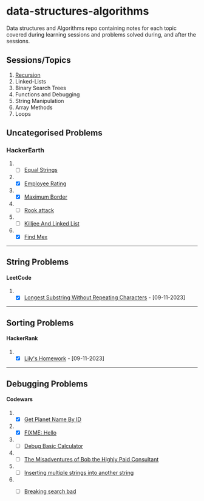 # data-structures-algorithms
Data structures and Algorithms repo containing notes for each topic covered during learning sessions and problems solved during, and after the sessions.

## Sessions/Topics
1. [Recursion](https://github.com/Pro-Solving-Squad/data-structures-algorithms/tree/main/recursion)
2. Linked-Lists
3. Binary Search Trees
4. Functions and Debugging
5. String Manipulation
6. Array Methods
7. Loops

## Uncategorised Problems
### HackerEarth
1. - [ ] [Equal Strings](https://www.hackerearth.com/practice/algorithms/searching/linear-search/practice-problems/algorithm/equal-strings-79789662-4dbd707c/)
2. - [x] [Employee Rating](https://www.hackerearth.com/practice/algorithms/searching/linear-search/practice-problems/algorithm/employee-rating-8cd8dc10/) 
3. - [x] [Maximum Border](https://www.hackerearth.com/practice/basic-programming/input-output/basics-of-input-output/practice-problems/algorithm/maximum-border-9767e14c/)
4. - [ ] [Rook attack](https://www.hackerearth.com/practice/basic-programming/implementation/basics-of-implementation/practice-problems/algorithm/rook-attack-b899b655/)
5. - [ ] [Killjee And Linked List](https://www.hackerearth.com/problem/algorithm/2-21/?utm_source=header&utm_medium=search&utm_campaign=he-search)
6. - [x] [Find Mex](https://www.hackerearth.com/practice/algorithms/searching/linear-search/practice-problems/algorithm/find-mex-62916c25/)

---
## String Problems
#### LeetCode
1. - [x] [Longest Substring Without Repeating Characters](https://leetcode.com/problems/longest-substring-without-repeating-characters/) - [09-11-2023]

---
## Sorting Problems
#### HackerRank
1. - [X] [Lily's Homework](https://www.hackerrank.com/challenges/lilys-homework/problem) - [09-11-2023]

---

## Debugging Problems
#### Codewars
1. - [x] [Get Planet Name By ID](https://www.codewars.com/kata/515e188a311df01cba000003/train/javascript)
2. - [x] [FIXME: Hello](https://www.codewars.com/kata/5b0a80ce84a30f4762000069/train/javascript)
3. - [ ] [Debug Basic Calculator](https://www.codewars.com/kata/56368f37d464c0a43c00007f/train/javascript)
4. - [ ] [The Misadventures of Bob the Highly Paid Consultant](https://www.codewars.com/kata/587593285448632b8d000143/train/javascript)
5. - [ ] [Inserting multiple strings into another string](https://www.codewars.com/kata/52f3eeb274c7e693a600288e/train/javascript)
6. - [ ] [Breaking search bad](https://www.codewars.com/kata/52cd53948d673a6e66000576/train/javascript)

